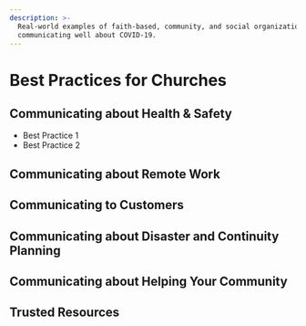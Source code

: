 ```yaml
---
description: >-
  Real-world examples of faith-based, community, and social organizations
  communicating well about COVID-19.
---
```


# Best Practices for Churches

## Communicating about Health & Safety 

* Best Practice 1
* Best Practice 2

## Communicating about Remote Work



## Communicating to Customers



## Communicating about Disaster and Continuity Planning



## Communicating about Helping Your Community	



## Trusted Resources



